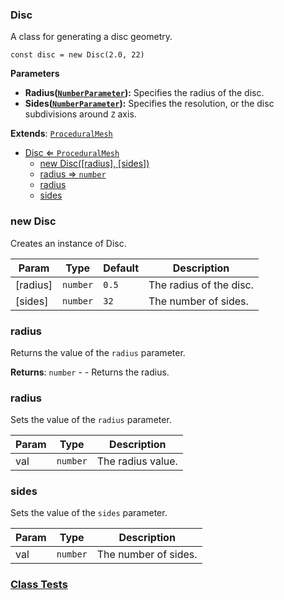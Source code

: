 <a name="Disc"></a>

### Disc 
A class for generating a disc geometry.

```
const disc = new Disc(2.0, 22)
```

**Parameters**
* **Radius([`NumberParameter`](api/SceneTree/Parameters/NumberParameter.md)):** Specifies the radius of the disc.
* **Sides([`NumberParameter`](api/SceneTree/Parameters/NumberParameter.md)):** Specifies the resolution, or the disc subdivisions around `Z` axis.


**Extends**: <code>[ProceduralMesh](api/SceneTree/Geometry/Shapes/ProceduralMesh.md)</code>  

* [Disc ⇐ <code>ProceduralMesh</code>](#Disc)
    * [new Disc([radius], [sides])](#new-Disc)
    * [radius ⇒ <code>number</code>](#radius)
    * [radius](#radius)
    * [sides](#sides)

<a name="new_Disc_new"></a>

### new Disc
Creates an instance of Disc.


| Param | Type | Default | Description |
| --- | --- | --- | --- |
| [radius] | <code>number</code> | <code>0.5</code> | The radius of the disc. |
| [sides] | <code>number</code> | <code>32</code> | The number of sides. |

<a name="Disc+radius"></a>

### radius 
Returns the value of the `radius` parameter.


**Returns**: <code>number</code> - - Returns the radius.  
<a name="Disc+radius"></a>

### radius
Sets the value of the `radius` parameter.



| Param | Type | Description |
| --- | --- | --- |
| val | <code>number</code> | The radius value. |

<a name="Disc+sides"></a>

### sides
Sets the value of the `sides` parameter.



| Param | Type | Description |
| --- | --- | --- |
| val | <code>number</code> | The number of sides. |



### [Class Tests](api/SceneTree/Geometry/Shapes/Disc.test)